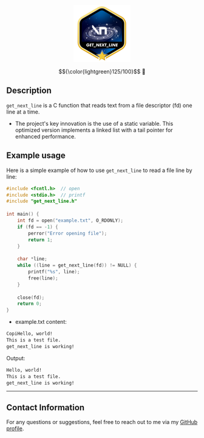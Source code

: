 <p align="center">
  <img src="https://github.com/Ailton-Bezerra/Ailton-Bezerra/blob/main/badges/get_next_linem.png" alt="gnl 42 project badge"/>
<p align="center">
$${\color{lightgreen}125/100}$$ 🌟

## Description
`get_next_line` is a C function that reads text from a file descriptor (fd) one line at a time.
- The project's key innovation is the use of a static variable. This optimized version implements a linked list with a tail pointer for enhanced performance.

## Example usage

Here is a simple example of how to use `get_next_line` to read a file line by line:

```c
#include <fcntl.h>  // open
#include <stdio.h>  // printf
#include "get_next_line.h"

int main() {
    int fd = open("example.txt", O_RDONLY);
    if (fd == -1) {
        perror("Error opening file");
        return 1;
    }

    char *line;
    while ((line = get_next_line(fd)) != NULL) {
        printf("%s", line);
        free(line);
    }

    close(fd);
    return 0;
}
```

- example.txt content:
```txt
CopiHello, world!
This is a test file.
get_next_line is working!
```

Output:
```bash
Hello, world!
This is a test file.
get_next_line is working!
```
---
## Contact Information
For any questions or suggestions, feel free to reach out to me via my [GitHub profile](https://github.com/Ailton-Bezerra).
